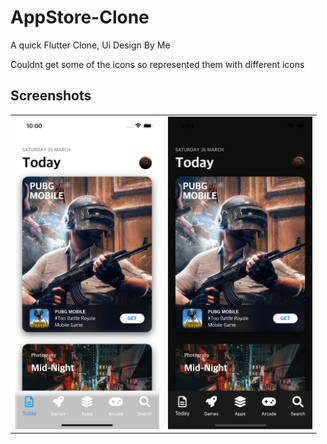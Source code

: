 # AppStore-Clone

A quick Flutter Clone, Ui Design By Me

Couldnt get some of the icons so represented them with 
different icons

## Screenshots

<table>
    <td>
    <img src="assets/images/screenshot1.png" height="500em" />
    </td>
     <td>
    <img src="assets/images/screenshot2.png" height="500em" />
    </td>
   </tr>
</table>
